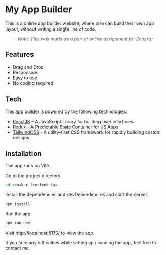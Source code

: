 # My App Builder

This is a online app builder website, where one can build their own app layout, without writing a single line of code.

> _Note: This was made as a part of online assignment for Zenskar_

## Features

- Drag and Drop
- Responsive
- Easy to use
- No coding required

## Tech

This app builder is powered by the following technologies:

- [ReactJS](https://reactjs.org/) - A JavaScript library for building user interfaces
- [Redux](https://redux.js.org/) - A Predictable State Container for JS Apps
- [TailwindCSS](https://tailwindcss.com/) - A utility-first CSS framework for rapidly building custom designs

## Installation

The app runs on Vite.

Go to the project directory

```sh
cd zenskar-frontend-tas
```

Install the dependencies and devDependencies and start the server.

```sh
npm install
```

Run the app

```sh
npm run dev
```

Visit http://localhost:5173/ to view the app.

If you face any difficulties while setting up / running the app, feel free to contact me.

